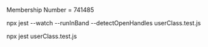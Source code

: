 Membership Number = 741485

npx jest --watch --runInBand --detectOpenHandles userClass.test.js

npx jest userClass.test.js
